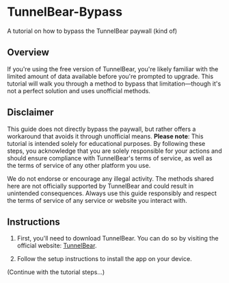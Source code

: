 # TunnelBear-Bypass
A tutorial on how to bypass the TunnelBear paywall (kind of)

## Overview
If you're using the free version of TunnelBear, you're likely familiar with the limited amount of data available before you're prompted to upgrade. This tutorial will walk you through a method to bypass that limitation—though it's not a perfect solution and uses unofficial methods.

## Disclaimer
This guide does not directly bypass the paywall, but rather offers a workaround that avoids it through unofficial means. **Please note**: This tutorial is intended solely for educational purposes. By following these steps, you acknowledge that you are solely responsible for your actions and should ensure compliance with TunnelBear's terms of service, as well as the terms of service of any other platform you use.

We do not endorse or encourage any illegal activity. The methods shared here are not officially supported by TunnelBear and could result in unintended consequences. Always use this guide responsibly and respect the terms of service of any service or website you interact with.

## Instructions
1. First, you'll need to download TunnelBear. You can do so by visiting the official website: [TunnelBear](https://www.tunnelbear.com/).

2. Follow the setup instructions to install the app on your device.

(Continue with the tutorial steps...)
